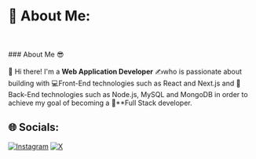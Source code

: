 
# 💫 About Me:
<br><br>### About Me 😎<br><br>👋 Hi there! I'm a **Web Application Developer** ✍️who is passionate about building with 💻Front-End technologies such as React and Next.js and 🔧Back-End technologies such as Node.js, MySQL and MongoDB in order to achieve my goal of becoming a 🚀**Full Stack developer.

## 🌐 Socials:
[![Instagram](https://img.shields.io/badge/Instagram-%23E4405F.svg?logo=Instagram&logoColor=white)](https://instagram.com/surasakjantapan) 
[![X](https://img.shields.io/badge/X-black.svg?logo=X&logoColor=white)](https://x.com/@) 

<!--
**MADGER99/MADGER99** is a ✨ _special_ ✨ repository because its `README.md` (this file) appears on your GitHub profile.

Here are some ideas to get you started:

- 🔭 I’m currently working on ...
- 🌱 I’m currently learning ...
- 👯 I’m looking to collaborate on ...
- 🤔 I’m looking for help with ...
- 💬 Ask me about ...
- 📫 How to reach me: ...
- 😄 Pronouns: ...
- ⚡ Fun fact: ...
-->
